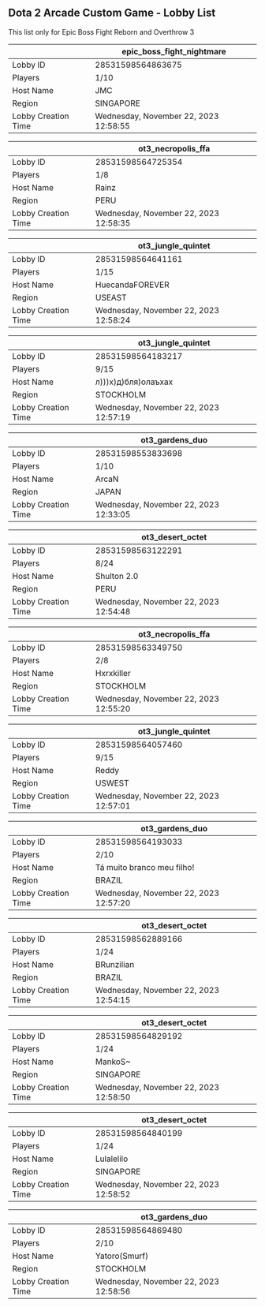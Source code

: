 ## Dota 2 Arcade Custom Game - Lobby List

This list only for Epic Boss Fight Reborn and Overthrow 3

|  | epic_boss_fight_nightmare |
| ------ | ------ |
| Lobby ID | 28531598564863675 |
| Players | 1/10 |
| Host Name | JMC |
| Region | SINGAPORE |
| Lobby Creation Time | Wednesday, November 22, 2023 12:58:55 |


|  | ot3_necropolis_ffa |
| ------ | ------ |
| Lobby ID | 28531598564725354 |
| Players | 1/8 |
| Host Name | Rainz |
| Region | PERU |
| Lobby Creation Time | Wednesday, November 22, 2023 12:58:35 |


|  | ot3_jungle_quintet |
| ------ | ------ |
| Lobby ID | 28531598564641161 |
| Players | 1/15 |
| Host Name | HuecandaFOREVER |
| Region | USEAST |
| Lobby Creation Time | Wednesday, November 22, 2023 12:58:24 |


|  | ot3_jungle_quintet |
| ------ | ------ |
| Lobby ID | 28531598564183217 |
| Players | 9/15 |
| Host Name | л)))х)д)бля)олаъхах |
| Region | STOCKHOLM |
| Lobby Creation Time | Wednesday, November 22, 2023 12:57:19 |


|  | ot3_gardens_duo |
| ------ | ------ |
| Lobby ID | 28531598553833698 |
| Players | 1/10 |
| Host Name | ArcaN |
| Region | JAPAN |
| Lobby Creation Time | Wednesday, November 22, 2023 12:33:05 |


|  | ot3_desert_octet |
| ------ | ------ |
| Lobby ID | 28531598563122291 |
| Players | 8/24 |
| Host Name | Shulton 2.0 |
| Region | PERU |
| Lobby Creation Time | Wednesday, November 22, 2023 12:54:48 |


|  | ot3_necropolis_ffa |
| ------ | ------ |
| Lobby ID | 28531598563349750 |
| Players | 2/8 |
| Host Name | Hxrxkiller |
| Region | STOCKHOLM |
| Lobby Creation Time | Wednesday, November 22, 2023 12:55:20 |


|  | ot3_jungle_quintet |
| ------ | ------ |
| Lobby ID | 28531598564057460 |
| Players | 9/15 |
| Host Name | Reddy |
| Region | USWEST |
| Lobby Creation Time | Wednesday, November 22, 2023 12:57:01 |


|  | ot3_gardens_duo |
| ------ | ------ |
| Lobby ID | 28531598564193033 |
| Players | 2/10 |
| Host Name | Tá muito branco meu filho! |
| Region | BRAZIL |
| Lobby Creation Time | Wednesday, November 22, 2023 12:57:20 |


|  | ot3_desert_octet |
| ------ | ------ |
| Lobby ID | 28531598562889166 |
| Players | 1/24 |
| Host Name | BRunzilian |
| Region | BRAZIL |
| Lobby Creation Time | Wednesday, November 22, 2023 12:54:15 |


|  | ot3_desert_octet |
| ------ | ------ |
| Lobby ID | 28531598564829192 |
| Players | 1/24 |
| Host Name | MankoS~ |
| Region | SINGAPORE |
| Lobby Creation Time | Wednesday, November 22, 2023 12:58:50 |


|  | ot3_desert_octet |
| ------ | ------ |
| Lobby ID | 28531598564840199 |
| Players | 1/24 |
| Host Name | Lulalelilo |
| Region | SINGAPORE |
| Lobby Creation Time | Wednesday, November 22, 2023 12:58:52 |


|  | ot3_gardens_duo |
| ------ | ------ |
| Lobby ID | 28531598564869480 |
| Players | 2/10 |
| Host Name | Yatoro(Smurf) |
| Region | STOCKHOLM |
| Lobby Creation Time | Wednesday, November 22, 2023 12:58:56 |


